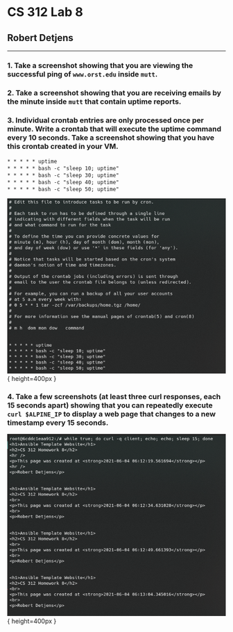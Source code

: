 # CS 312 Lab 8

## Robert Detjens

---

### 1. Take a screenshot showing that you are viewing the successful ping of `www.orst.edu` inside `mutt`.

### 2. Take a screenshot showing that you are receiving emails by the minute inside `mutt` that contain uptime reports.

### 3. Individual crontab entries are only processed once per minute. Write a crontab that will execute the uptime command every 10 seconds. Take a screenshot showing that you have this crontab created in your VM.

```crontab
* * * * * uptime
* * * * * bash -c "sleep 10; uptime"
* * * * * bash -c "sleep 30; uptime"
* * * * * bash -c "sleep 40; uptime"
* * * * * bash -c "sleep 50; uptime"
```

![](crontab.png){ height=400px }

### 4. Take a few screenshots (at least three curl responses, each 15 seconds apart) showing that you can repeatedly execute `curl $ALPINE_IP` to display a web page that changes to a new timestamp every 15 seconds.

![](proof.png){ height=400px }
